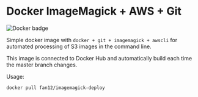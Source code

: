 # Docker ImageMagick + AWS + Git
![Docker badge](https://img.shields.io/docker/build/fan12/imagemagick-deploy.svg)

Simple docker image with ``docker + git + imagemagick + awscli`` for automated processing of S3 images in the command line.

This image is connected to Docker Hub and automatically build each time the master branch changes.

Usage:

``
docker pull fan12/imagemagick-deploy
``